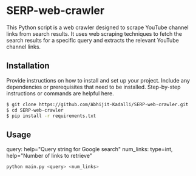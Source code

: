 # SERP-web-crawler
This Python script is a web crawler designed to scrape YouTube channel links from search results. It uses web scraping techniques to fetch the search results for a specific query and extracts the relevant YouTube channel links.


## Installation
Provide instructions on how to install and set up your project. Include any dependencies or prerequisites that need to be installed. Step-by-step instructions or commands are helpful here.

```bash
$ git clone https://github.com/Abhijit-Kadalli/SERP-web-crawler.git
$ cd SERP-web-crawler
$ pip install -r requirements.txt
```
## Usage

query: help="Query string for Google search"
num_links: type=int, help="Number of links to retrieve"

```bash
python main.py <query> <num_links>
```
